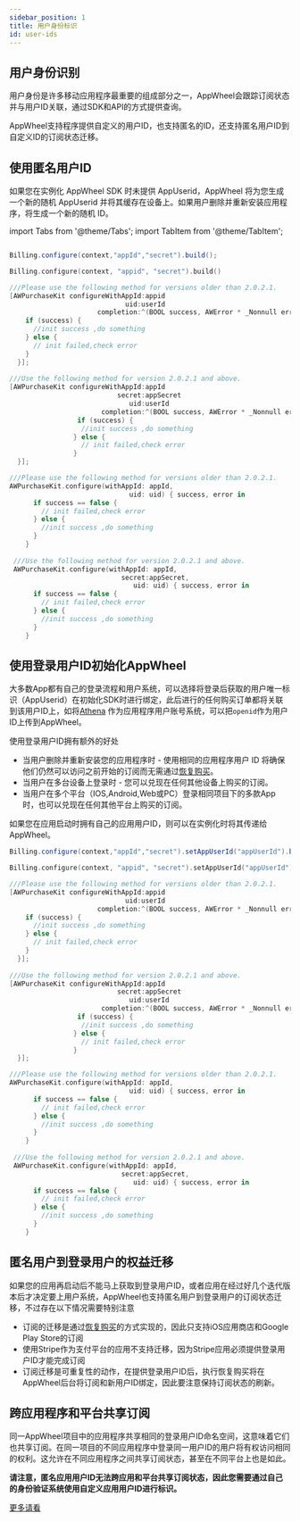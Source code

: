 ```yaml
---
sidebar_position: 1
title: 用户身份标识
id: user-ids
---
```


## 用户身份识别

用户身份是许多移动应用程序最重要的组成部分之一，AppWheel会跟踪订阅状态并与用户ID关联，通过SDK和API的方式提供查询。

AppWheel支持程序提供自定义的用户ID，也支持匿名的ID，还支持匿名用户ID到自定义ID的订阅状态迁移。

## 使用匿名用户ID

如果您在实例化 AppWheel SDK 时未提供 AppUserid，AppWheel 将为您生成一个新的随机 AppUserid 并将其缓存在设备上。如果用户删除并重新安装应用程序，将生成一个新的随机 ID。

import Tabs from '@theme/Tabs';
import TabItem from '@theme/TabItem';

<Tabs>
  <TabItem value="Java" label="Java" default>

```Java

Billing.configure(context,"appId","secret").build();
```

  </TabItem>
  <TabItem value="Kotlin" label="Kotlin">

```Kotlin
Billing.configure(context, "appid", "secret").build()
```

  </TabItem>

 <TabItem value="Objective-C" label="Objective-C">

```Objective-C 
///Please use the following method for versions older than 2.0.2.1.  
[AWPurchaseKit configureWithAppId:appid 
                             uid:userId     
                      completion:^(BOOL success, AWError * _Nonnull error) {
    if (success) {
      //init success ,do something
    } else {
      // init failed,check error
    }
  }];
  
///Use the following method for version 2.0.2.1 and above.  
[AWPurchaseKit configureWithAppId:appId 
                           secret:appSecret
                              uid:userId
                       completion:^(BOOL success, AWError * _Nonnull error) {
                 if (success) {
                  //init success ,do something
                } else {
                  // init failed,check error
                }
  }];
```

  </TabItem>
  <TabItem value="Swift" label="Swift">

```Swift
///Please use the following method for versions older than 2.0.2.1.  
AWPurchaseKit.configure(withAppId: appId, 
                              uid: uid) { success, error in
      if success == false {
        // init failed,check error
      } else {
        //init success ,do something
      }
    }
    
 ///Use the following method for version 2.0.2.1 and above.
 AWPurchaseKit.configure(withAppId: appId, 
                            secret:appSecret, 
                               uid: uid) { success, error in
      if success == false {
        // init failed,check error
      } else {
        //init success ,do something
      }
    }
```

  </TabItem>

</Tabs>

## 使用登录用户ID初始化AppWheel

大多数App都有自己的登录流程和用户系统，可以选择将登录后获取的用户唯一标识（AppUserid）在初始化SDK时进行绑定，此后进行的任何购买订单都将关联到该用户ID上，如将[Athena](https://docs.pixocial.io/athena/docs/intro)
作为应用程序用户账号系统，可以把`openid`作为用户ID上传到AppWheel。

使用登录用户ID拥有额外的好处

- 当用户删除并重新安装您的应用程序时 - 使用相同的应用程序用户 ID 将确保他们仍然可以访问之前开始的订阅而无需通过[恢复购买](/Restoring_Purchases)。
- 当用户在多台设备上登录时 - 您可以兑现在任何其他设备上购买的订阅。
- 当用户在多个平台（IOS,Android,Web或PC）登录相同项目下的多款App时，也可以兑现在任何其他平台上购买的订阅。

如果您在应用启动时拥有自己的应用用户ID，则可以在实例化时将其传递给AppWheel。

<Tabs>
 <TabItem value="Java" label="Java" default>

```Java
Billing.configure(context,"appId","secret").setAppUserId("appUserId").build();
```

  </TabItem>
  <TabItem value="Kotlin" label="Kotlin">

```Kotlin
Billing.configure(context, "appid", "secret").setAppUserId("appUserId").build()
```

  </TabItem>
  <TabItem value="Objective-C" label="Objective-C">

```Objective-C 
///Please use the following method for versions older than 2.0.2.1.  
[AWPurchaseKit configureWithAppId:appid 
                             uid:userId     
                      completion:^(BOOL success, AWError * _Nonnull error) {
    if (success) {
      //init success ,do something
    } else {
      // init failed,check error
    }
  }];
  
///Use the following method for version 2.0.2.1 and above.  
[AWPurchaseKit configureWithAppId:appId 
                           secret:appSecret
                              uid:userId
                       completion:^(BOOL success, AWError * _Nonnull error) {
                 if (success) {
                  //init success ,do something
                } else {
                  // init failed,check error
                }
  }];
```

  </TabItem>
  <TabItem value="Swift" label="Swift">

```Swift
///Please use the following method for versions older than 2.0.2.1.  
AWPurchaseKit.configure(withAppId: appId, 
                              uid: uid) { success, error in
      if success == false {
        // init failed,check error
      } else {
        //init success ,do something
      }
    }
    
 ///Use the following method for version 2.0.2.1 and above.
 AWPurchaseKit.configure(withAppId: appId, 
                            secret:appSecret, 
                               uid: uid) { success, error in
      if success == false {
        // init failed,check error
      } else {
        //init success ,do something
      }
    }
```

  </TabItem>
</Tabs>

## 匿名用户到登录用户的权益迁移

如果您的应用再启动后不能马上获取到登录用户ID，或者应用在经过好几个迭代版本后才决定要上用户系统，AppWheel也支持匿名用户到登录用户的订阅状态迁移，不过存在以下情况需要特别注意

- 订阅的迁移是通过[恢复购买](/Restoring_Purchases)的方式实现的，因此只支持iOS应用商店和Google Play Store的订阅
- 使用Stripe作为支付平台的应用不支持迁移，因为Stripe应用必须提供登录用户ID才能完成订阅
- 订阅迁移是可重复性的动作，在提供登录用户ID后，执行恢复购买将在AppWheel后台将订阅和新用户ID绑定，因此要注意保持订阅状态的刷新。

## 跨应用程序和平台共享订阅

同一AppWheel项目中的应用程序共享相同的登录用户ID命名空间，这意味着它们也共享订阅。在同一项目的不同应用程序中登录同一用户ID的用户将有权访问相同的权利。这允许在不同应用程序之间共享订阅状态，甚至在不同平台上也是如此。

**请注意，匿名应用用户ID无法跨应用和平台共享订阅状态，因此您需要通过自己的身份验证系统使用自定义应用用户ID进行标识。**

[更多请看](/UserBenefits/sharing_subscriptions)

